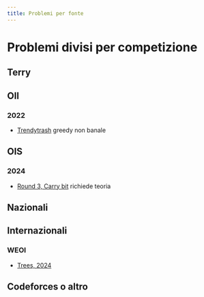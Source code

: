 ```yaml
---
title: Problemi per fonte
---
```


# Problemi divisi per competizione

## Terry

## OII
### 2022
- [Trendytrash](./problemi/trendytrash.md) greedy non banale

## OIS
### 2024
- [Round 3, Carry bit](./problemi/carry_training.md) richiede teoria

## Nazionali

## Internazionali
### WEOI 
- [Trees, 2024](./problemi/trees_weoi.md)

## Codeforces o altro